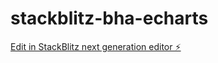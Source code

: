 # stackblitz-bha-echarts

[Edit in StackBlitz next generation editor ⚡️](https://stackblitz.com/~/github.com/acsgunc/stackblitz-bha-echarts)